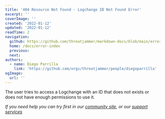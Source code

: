 ```yaml
---
title: '404 Resource Not Found - Logchange ID Not Found Error'
excerpt: ''
coverImage: ''
created: '2022-01-12'
updated: '2022-01-12'
readTime: 2
navigation:
  github: https://github.com/threatjammer/markdown-docs/blob/main/error-logchange-id-not-found.md
  home: /docs/error-index
  previous: 
  next:
authors:
  - name: Diego Parrilla
    link: 'https://github.com/orgs/threatjammer/people/diegoparrilla'
ogImage:
  url: ''
---
```


The user tries to access a Logchange with an ID that does not exists or does not have enough permissions to use it.


*If you need help you can try first in our [community site](/community), or our [support services](/support)*
